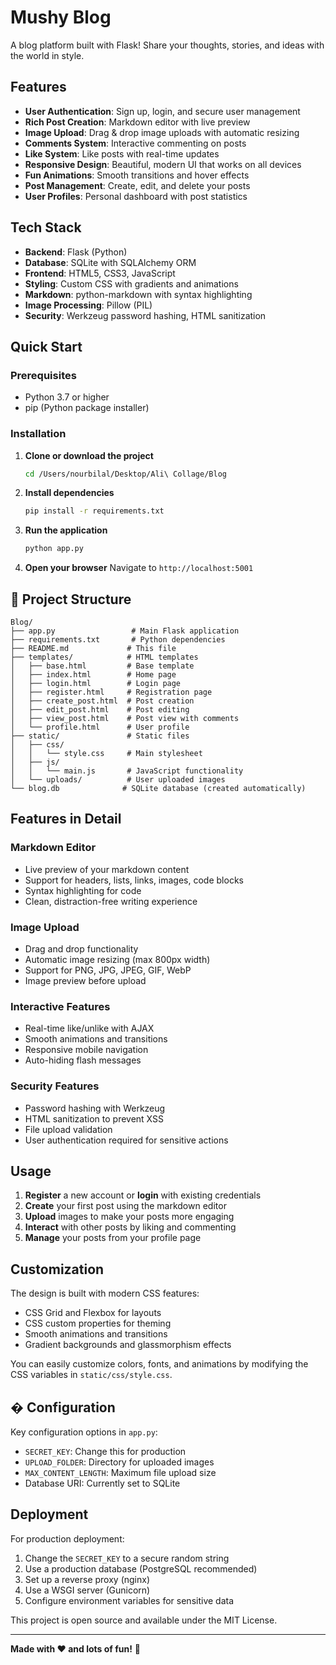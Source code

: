 #  Mushy Blog

A blog platform built with Flask! Share your thoughts, stories, and ideas with the world in style.

##  Features

- **User Authentication**: Sign up, login, and secure user management
- **Rich Post Creation**: Markdown editor with live preview
- **Image Upload**: Drag & drop image uploads with automatic resizing
- **Comments System**: Interactive commenting on posts
- **Like System**: Like posts with real-time updates
- **Responsive Design**: Beautiful, modern UI that works on all devices
- **Fun Animations**: Smooth transitions and hover effects
- **Post Management**: Create, edit, and delete your posts
- **User Profiles**: Personal dashboard with post statistics

##  Tech Stack

- **Backend**: Flask (Python)
- **Database**: SQLite with SQLAlchemy ORM
- **Frontend**: HTML5, CSS3, JavaScript
- **Styling**: Custom CSS with gradients and animations
- **Markdown**: python-markdown with syntax highlighting
- **Image Processing**: Pillow (PIL)
- **Security**: Werkzeug password hashing, HTML sanitization

##  Quick Start

### Prerequisites

- Python 3.7 or higher
- pip (Python package installer)

### Installation

1. **Clone or download the project**
   ```bash
   cd /Users/nourbilal/Desktop/Ali\ Collage/Blog
   ```

2. **Install dependencies**
   ```bash
   pip install -r requirements.txt
   ```

3. **Run the application**
   ```bash
   python app.py
   ```

4. **Open your browser**
   Navigate to `http://localhost:5001`

## 📁 Project Structure

```
Blog/
├── app.py                 # Main Flask application
├── requirements.txt       # Python dependencies
├── README.md             # This file
├── templates/            # HTML templates
│   ├── base.html         # Base template
│   ├── index.html        # Home page
│   ├── login.html        # Login page
│   ├── register.html     # Registration page
│   ├── create_post.html  # Post creation
│   ├── edit_post.html    # Post editing
│   ├── view_post.html    # Post view with comments
│   └── profile.html      # User profile
├── static/               # Static files
│   ├── css/
│   │   └── style.css     # Main stylesheet
│   ├── js/
│   │   └── main.js       # JavaScript functionality
│   └── uploads/          # User uploaded images
└── blog.db              # SQLite database (created automatically)
```

##  Features in Detail

### Markdown Editor
- Live preview of your markdown content
- Support for headers, lists, links, images, code blocks
- Syntax highlighting for code
- Clean, distraction-free writing experience

### Image Upload
- Drag and drop functionality
- Automatic image resizing (max 800px width)
- Support for PNG, JPG, JPEG, GIF, WebP
- Image preview before upload

### Interactive Features
- Real-time like/unlike with AJAX
- Smooth animations and transitions
- Responsive mobile navigation
- Auto-hiding flash messages

### Security Features
- Password hashing with Werkzeug
- HTML sanitization to prevent XSS
- File upload validation
- User authentication required for sensitive actions

##  Usage

1. **Register** a new account or **login** with existing credentials
2. **Create** your first post using the markdown editor
3. **Upload** images to make your posts more engaging
4. **Interact** with other posts by liking and commenting
5. **Manage** your posts from your profile page

##  Customization

The design is built with modern CSS features:
- CSS Grid and Flexbox for layouts
- CSS custom properties for theming
- Smooth animations and transitions
- Gradient backgrounds and glassmorphism effects

You can easily customize colors, fonts, and animations by modifying the CSS variables in `static/css/style.css`.

## � Configuration

Key configuration options in `app.py`:
- `SECRET_KEY`: Change this for production
- `UPLOAD_FOLDER`: Directory for uploaded images
- `MAX_CONTENT_LENGTH`: Maximum file upload size
- Database URI: Currently set to SQLite

##  Deployment

For production deployment:

1. Change the `SECRET_KEY` to a secure random string
2. Use a production database (PostgreSQL recommended)
3. Set up a reverse proxy (nginx)
4. Use a WSGI server (Gunicorn)
5. Configure environment variables for sensitive data



This project is open source and available under the MIT License.

---

**Made with ❤️ and lots of fun!** 🎉
